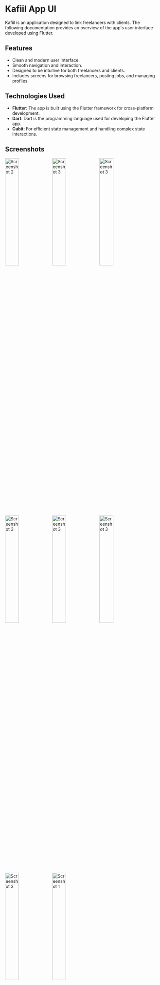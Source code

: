 # Kafiil App UI

Kafiil is an application designed to link freelancers with clients. The following documentation provides an overview of the app's user interface developed using Flutter.

## Features

- Clean and modern user interface.
- Smooth navigation and interaction.
- Designed to be intuitive for both freelancers and clients.
- Includes screens for browsing freelancers, posting jobs, and managing profiles.

## Technologies Used

- **Flutter**: The app is built using the Flutter framework for cross-platform development.
- **Dart**: Dart is the programming language used for developing the Flutter app.
- **Cubit**: For efficient state management and handling complex state interactions.

## Screenshots
<img src="https://github.com/user-attachments/assets/19d4224a-1e3c-4916-9108-963507251e3c" alt="Screenshot 2" width="30%">
<img src="https://github.com/user-attachments/assets/fc9b0c6c-a566-4af3-946f-3864d7fa16a0" alt="Screenshot 3" width="30%">
<img src="https://github.com/user-attachments/assets/a72fc51d-1cbe-4f8e-b276-1d992fde8a98" alt="Screenshot 3" width="30%">
<img src="https://github.com/user-attachments/assets/353f3911-1361-45de-9a03-895f2c20a4aa" alt="Screenshot 3" width="30%">
<img src="https://github.com/user-attachments/assets/099348f7-c89a-4c83-a92f-a0e735dfabfb" alt="Screenshot 3" width="30%">
<img src="https://github.com/user-attachments/assets/bcdc7fa1-aad1-4522-a891-2d765463816a" alt="Screenshot 3" width="30%">
<img src="https://github.com/user-attachments/assets/198feebf-df40-488c-a074-39d8b9b40e4a" alt="Screenshot 3" width="30%">
<img src="https://github.com/user-attachments/assets/347beb7b-2be7-4f29-a1b5-2f30b668345c" alt="Screenshot 1" width="30%">


